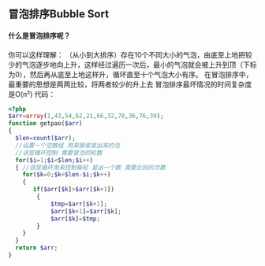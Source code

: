 ## 冒泡排序Bubble Sort
#### 什么是冒泡排序呢？
你可以这样理解：
（从小到大排序）存在10个不同大小的气泡，由底至上地把较少的气泡逐步地向上升，这样经过遍历一次后，最小的气泡就会被上升到顶（下标为0），然后再从底至上地这样升，循环直至十个气泡大小有序。
在冒泡排序中，最重要的思想是两两比较，将两者较少的升上去
冒泡排序最坏情况的时间复杂度是O(n²)
代码：
```php
<?php
$arr=array(1,43,54,62,21,66,32,78,36,76,39);  
function getpao($arr)
{  
  $len=count($arr);
  //设置一个空数组 用来接收冒出来的泡
  //该层循环控制 需要冒泡的轮数
  for($i=1;$i<$len;$i++)
  { //该层循环用来控制每轮 冒出一个数 需要比较的次数
    for($k=0;$k<$len-$i;$k++)
    {
       if($arr[$k]>$arr[$k+1])
        {
            $tmp=$arr[$k+1];
            $arr[$k+1]=$arr[$k];
            $arr[$k]=$tmp;
        }
    }
  }
  return $arr;
} 
```